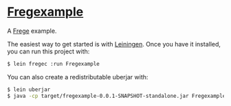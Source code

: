 # [Fregexample][]

A [Frege][] example.

The easiest way to get started is with [Leiningen][]. Once you have it
installed, you can run this project with:

``` sh
$ lein fregec :run Fregexample
```

You can also create a redistributable uberjar with:

``` sh
$ lein uberjar
$ java -cp target/fregexample-0.0.1-SNAPSHOT-standalone.jar Fregexample
```

[fregexample]: https://github.com/tfausak/fregexample
[frege]: https://github.com/Frege/frege
[leiningen]: http://leiningen.org
